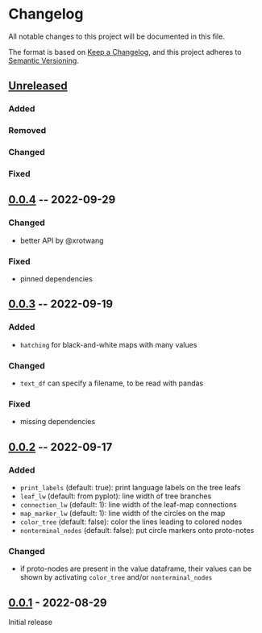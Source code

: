 # Changelog
All notable changes to this project will be documented in this file.

The format is based on [Keep a Changelog](https://keepachangelog.com/en/1.0.0/),
and this project adheres to [Semantic Versioning](https://semver.org/spec/v2.0.0.html).

## [Unreleased]

### Added

### Removed

### Changed

### Fixed

## [0.0.4] -- 2022-09-29

### Changed
* better API by @xrotwang

### Fixed
* pinned dependencies

## [0.0.3] -- 2022-09-19

### Added
* `hatching` for black-and-white maps with many values

### Changed
* `text_df` can specify a filename, to be read with pandas

### Fixed
* missing dependencies

## [0.0.2] -- 2022-09-17

### Added
* `print_labels` (default: true): print language labels on the tree leafs
* `leaf_lw` (default: from pyplot): line width of tree branches
* `connection_lw` (default: 1): line width of the leaf-map connections
* `map_marker_lw` (default: 1): line width of the circles on the map
* `color_tree` (default: false): color the lines leading to colored nodes
* `nonterminal_nodes` (default: false): put circle markers onto proto-notes

### Changed
* if proto-nodes are present in the value dataframe, their values can be shown by activating `color_tree` and/or `nonterminal_nodes`

## [0.0.1] - 2022-08-29

Initial release

[Unreleased]: https://github.com/fmatter/lingtreemaps/compare/0.0.4...HEAD
[0.0.4]: https://github.com/fmatter/lingtreemaps/releases/tag/0.0.4
[0.0.3]: https://github.com/fmatter/lingtreemaps/releases/tag/0.0.3
[0.0.2]: https://github.com/fmatter/lingtreemaps/releases/tag/0.0.2
[0.0.1]: https://github.com/fmatter/lingtreemaps/releases/tag/0.0.1
